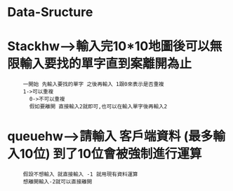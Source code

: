 # Data-Sructure
# Stackhw-->輸入完10*10地圖後可以無限輸入要找的單字直到案離開為止
         一開始 先輸入要找的單字 之後再輸入 1跟0來表示是否重複
         1->可以重複
	       0->不可以重複
 	       假如要離開 直接輸入2就即可,也可以在輸入單字後再輸入2
# queuehw-->請輸入 客戶端資料 (最多輸入10位) 到了10位會被強制進行運算
         假設不想輸入 就直接輸入 -1 就用現有資料運算 
         想離開輸入-2就可以直接離開
